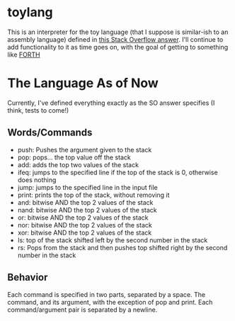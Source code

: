 # toylang

This is an interpreter for the toy language (that I suppose is similar-ish to an assembly language) defined in [this Stack Overflow answer](https://stackoverflow.com/a/6888074). I'll continue to add functionality to it as time goes on, with the goal of getting to something like [FORTH](https://en.wikipedia.org/wiki/Forth_(programming_language))

# The Language As of Now
Currently, I've defined everything exactly as the SO answer specifies (I think, tests to come!)

## Words/Commands 
- push: Pushes the argument given to the stack
- pop: pops... the top value off the stack
- add: adds the top two values of the stack
- ifeq: jumps to the specified line if the top of the stack is 0, otherwise does nothing
- jump: jumps to the specified line in the input file
- print: prints the top of the stack, without removing it
- and: bitwise AND the top 2 values of the stack
- nand: bitwise AND the top 2 values of the stack
- or: bitwise AND the top 2 values of the stack
- nor: bitwise AND the top 2 values of the stack
- xor: bitwise AND the top 2 values of the stack
- ls: top of the stack shifted left by the second number in the stack
- rs: Pops from the stack and then pushes top shifted right by the second number in the stack
## Behavior
Each command is specified in two parts, separated by a space. The command, and its argument, with the exception of pop and print.
Each command/argument pair is separated by a newline.

